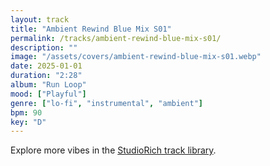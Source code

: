 ```yaml
---
layout: track
title: "Ambient Rewind Blue Mix S01"
permalink: /tracks/ambient-rewind-blue-mix-s01/
description: ""
image: "/assets/covers/ambient-rewind-blue-mix-s01.webp"
date: 2025-01-01
duration: "2:28"
album: "Run Loop"
mood: ["Playful"]
genre: ["lo-fi", "instrumental", "ambient"]
bpm: 90
key: "D"
---
```


Explore more vibes in the [StudioRich track library](/tracks/).
